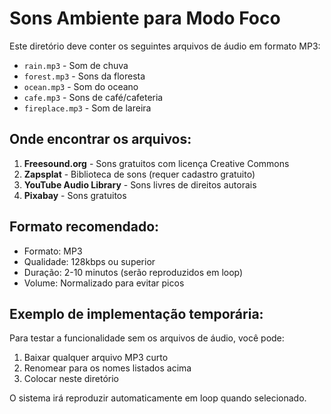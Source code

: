 # Sons Ambiente para Modo Foco

Este diretório deve conter os seguintes arquivos de áudio em formato MP3:

- `rain.mp3` - Som de chuva
- `forest.mp3` - Sons da floresta
- `ocean.mp3` - Som do oceano
- `cafe.mp3` - Sons de café/cafeteria
- `fireplace.mp3` - Som de lareira

## Onde encontrar os arquivos:

1. **Freesound.org** - Sons gratuitos com licença Creative Commons
2. **Zapsplat** - Biblioteca de sons (requer cadastro gratuito)
3. **YouTube Audio Library** - Sons livres de direitos autorais
4. **Pixabay** - Sons gratuitos

## Formato recomendado:
- Formato: MP3
- Qualidade: 128kbps ou superior
- Duração: 2-10 minutos (serão reproduzidos em loop)
- Volume: Normalizado para evitar picos

## Exemplo de implementação temporária:

Para testar a funcionalidade sem os arquivos de áudio, você pode:
1. Baixar qualquer arquivo MP3 curto
2. Renomear para os nomes listados acima
3. Colocar neste diretório

O sistema irá reproduzir automaticamente em loop quando selecionado.